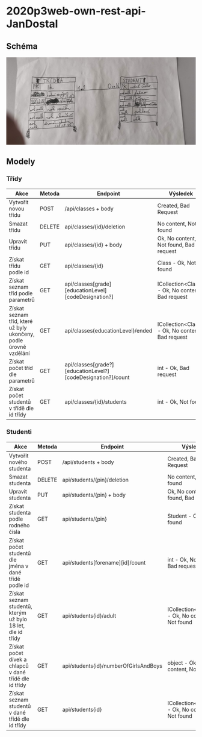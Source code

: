 # 2020p3web-own-rest-api-JanDostal
## Schéma
![Konceptuální model](/IMG_20210622_144920.jpg)
## Modely
### Třídy
Akce | Metoda | Endpoint | Výsledek
---- | ------ | -------- | --------
Vytvořit novou třídu | POST | /api/classes + body | Created, Bad Request
Smazat třídu | DELETE | api/classes/{id}/deletion | No content, Not found
Upravit třídu | PUT | api/classes/{id} + body | Ok, No content, Not found, Bad request
Získat třídu podle id | GET | api/classes/{id} | Class - Ok, Not found
Získat seznam tříd podle parametrů | GET | api/classes[grade][educationLevel][codeDesignation?] | ICollection\<Class\> - Ok, No content, Bad request
Získat seznam tříd, které už byly ukončeny, podle úrovně vzdělání | GET | api/classes{educationLevel}/ended | ICollection\<Class\> - Ok, No content, Bad request
Získat počet tříd dle parametrů | GET | api/classes[grade?][educationLevel?][codeDesignation?]/count | int - Ok, Bad request
Získat počet studentů v třídě dle id třídy | GET | api/classes/{id}/students | int - Ok, Not found
### Studenti
Akce | Metoda | Endpoint | Výsledek
---- | ------ | -------- | --------
Vytvořit nového studenta | POST | /api/students + body | Created, Bad Request
Smazat studenta | DELETE | api/students/{pin}/deletion | No content, Not found
Upravit studenta | PUT | api/students/{pin} + body | Ok, No content, Not found, Bad request
Získat studenta podle rodného čísla | GET | api/students/{pin} | Student - Ok, Not found
Získat počet studentů dle jména v dané třídě podle id | GET | api/students[forename][id]/count | int - Ok, Not found, Bad request
Získat seznam studentů, kterým už bylo 18 let, dle id třídy | GET | api/students{id}/adult | ICollection\<Student\> - Ok, No content, Not found
Získat počet dívek a chlapců v dané třídě dle id třídy | GET | api/students{id}/numberOfGirlsAndBoys | object - Ok, No content, Not found
Získat seznam studentů v dané třídě dle id třídy | GET | api/students{id} | ICollection\<Student\> - Ok, No content, Not found
